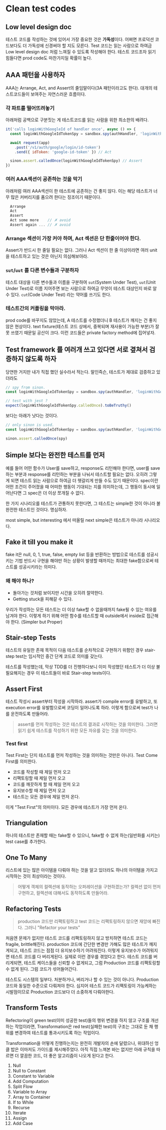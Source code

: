 # Clean test codes

## Low level design doc

테스트 코드를 작성하는 것에 있어서 가장 중요한 것은 **가독성**이다. 어쩌면 프로덕션 코드보다도 더 가독성에 신경써야 할 지도 모른다.
Test 코드는 읽는 사람으로 하여금 Low level design doc 처럼 느껴질 수 있도록 작성해야 한다.
테스트 코드조차 읽기 힘들다면 prod code도 마찬가지일 확률이 높다.

## AAA 패턴을 사용하자

AAA는 Arrange, Act, and Assert의 줄임말이다(3A 패턴이라고도 한다). 대개의 테스트코드들이 보여주는 자연스러운 흐름이다.

### 각 파트를 떨어뜨려놓기

아래처럼 공백으로 구분짓는 게 테스트코드를 읽는 사람을 위한 최소한의 배려다.

```js
it('calls loginWithGoogleId of handler once', async () => {
  const loginWithGoogleIdTokenSpy = sandbox.spy(authHandler, 'loginWithGoogleIdToken') // Arrange

  await request(app)
    .post('/v1/auth/google/login/id-token')
    .send({ idToken: 'google-id-token' }) // Act

  sinon.assert.calledOnce(loginWithGoogleIdTokenSpy) // Assert
})
```

### 여러 AAA섹션이 공존하는 것을 막기

아래처럼 여러 AAA섹션이 한 테스트에 공존하는 건 좋지 않다. 이는 해당 테스트가 너무 많은 커버리지를 품으려 한다는 징조이기 때문이다.

```js
  Arrange
  Act
  Assert
  Act some more    // ✗ avoid
  Assert again ... // ✗ avoid
```

### Arrange 섹션이 가장 커야 하며, Act 섹션은 단 한줄이어야 한다.

Assert가 반드시 한 줄일 필요는 없다. 그러나 Act 섹션이 한 줄 이상이라면 여러 unit을 테스트하고 있는 것은 아닌지 의심해보아라.

### `sut`/`uut` 를 다른 변수들과 구분하자

테스트 대상을 다른 변수들과 이름을 구분하여 `sut`(System Under Test), `uut`(Unit Under Test)로 이름
지어주면 보는 사람으로 하여금 무엇이 테스트 대상인지 바로 알 수 있다. `cut`(Code Under Test) 라는 약어를 쓰기도 한다.

### 테스트간의 커플링을 막아라.

prod code를 바꾸지도 않았는데, A 테스트를 수정했더니 B 테스트가 깨지는 건 좋지 않은 현상이다.
text fixture(테스트 코드 상에서, 중복되며 재사용이 가능한 부분)가 잘못 쓰였기 때문일 공산이 크다.
이런 코드들은 private factory method에 집어넣자. 

## Test framework 를 여러개 쓰고 있다면 서로 곂쳐서 검증하지 않도록 하자  

당연한 거지만 내가 직접 했던 실수라서 적는다. 말인즉슨, 테스트가 제대로 검증하고 있더라도

```js
// spy from sinon.
const loginWithGoogleIdTokenSpy = sandbox.spy(authHandler, 'loginWithGoogleIdToken') 

// test with jest ?
expect(loginWithGoogleIdTokenSpy.calledOnce).toBeTruthy()

```

보다는 아래가 낫다는 것이다.

```js
// only sinon is used.
const loginWithGoogleIdTokenSpy = sandbox.spy(authHandler, 'loginWithGoogleIdToken')

sinon.assert.calledOnce(spy)
```

## Simple 보다는 완전한 테스트를 먼저

예를 들어 어떤 함수가 User를 save하고, response도 리턴해야 한다면, user를 save하는 부분과 response를 리턴하는 부분을
나눠서 테스트할 필요는 없다. 오히려 그렇게 되면 테스트 읽는 사람으로 하여금 더 헷갈리게 만들 수도 있기 때문이다.
spec이란 어떤 조건이 주어졌을 때 어떠한 행동이 기대되는 지를 의미하는데, 그 행동이 동시에 일어난다면 그 spec은 더 이상 쪼개질 수 없다.

한 가지 시나리오를 테스트가 관통하지 못한다면, 그 테스트는 simple한 것이 아니라 불완전한 테스트인 것이다. 명심하자.

most simple, but interesting 에서 떠올릴 next simple은 테스트가 아니라 시나리오다.

## Fake it till you make it

fake it은 null, 0, 1, true, false, empty list 등을 반환하는 방법으로 테스트를 성공시키는 기법
반드시 구현을 해야만 하는 상황이 발생할 때까지는 최대한 fake함으로써 테스트를 성공시키라는 의미다.

### 왜 해야 하나?

- 돌아가는 것처럼 보이지만 시간을 오히려 절약한다.
- Getting stuck을 피해갈 수 있다.

우리가 작성하는 모든 테스트는 더 이상 fake할 수 없을때까지 fake될 수 있는 여유를 남겨야 한다.
이렇게 하기 위해 어떤 함수를 테스트할 때 outside에서 inside로 접근해야 한다. (Simpler but Proper)

## Stair-step Tests

테스트의 유일한 존재 목적이 다음 테스트를 순차적으로 구현하기 위함인 경우 stair-step test는 임시적인 중간 단계 코드로 의미를 갖는다.

테스트를 작성했는데, 막상 TDD를 더 진행하다보니 이미 작성했던 테스트가 더 이상 불필요해지는 경우 이 테스트들이 바로 Stair-step tests이다.

## Assert First

테스트 작성시 assert부터 작성을 시작하라.
assert가 compile error를 유발하고, 또 execution error를 유발함으로써 코딩이 일어나도록 하라.
이렇게 함으로써 test가 나를 운전하도록 만들어라.

> assert를 먼저 작성하는 것은 테스트의 결과로 시작하는 것을 의미한다. 그러면 읽기 쉽게 테스트를 작성하기 위한 모든 자유를 갖는 것을 의미한다.

### Test first

Test First는 단지 테스트를 먼저 작성하는 것을 의미하는 것만은 아니다. Test Come First를 의미한다.

- 코드를 작성할 때 제일 먼저 오고
- 리팩토링할 때 제일 먼저 오고
- 코드를 깨끗하게 할 때 제일 먼저 오고
- 유지보수할 때 제일 먼저 오고
- 테스트는 모든 경우에 제일 먼저 온다.

이게 "Test First"의 의미이다. 모든 경우에 테스트가 가장 먼저 온다.

## Triangulation

하나의 테스트만 존재할 때는 fake할 수 있으니, fake할 수 없게 하는(일반화를 시키는) test case를 추가한다.

## One To Many

리스트에 있는 많은 아이템을 다뤄야 하는 것을 알고 있더라도 하나의 아이템을 가지고 시작하는 것이 최상이라는 것이다.

> 어떻게 객체의 컬렉션에 동작하는 오퍼레이션을 구현하겠는가? 컬렉션 없이 먼저 구현하고, 컬렉션에 대해서도 동작하도록 만들어라.

## Refactoring Tests 

> production 코드만 리팩토링하고 test 코드는 리팩토링하지 않으면 재앙에 빠진다. 그러니 "Refactor your tests"

처음엔 문제가 없지만 테스트 코드를 리팩토링하지 않고 방치하면 테스트 코드는 fragile, brittle해진다.
production 코드에 간단한 변경만 가해도 많은 테스트가 깨지게되고, 테스트 코드는 점점 더 유지보수하기 어려워진다. 이렇게 유지보수가 어려워지면 테스트 코드를 다 버리게된다. 실제로 이런 경우를 겪었다고 한다. 테스트 코드를 버리게되면, 테스트 케이스들을 신뢰할 수 없게되고, 그럼 Production 코드를 리팩토링할 수 없게 된다. 그럼 코드가 섞어들어간다.

테스트도 시스템의 일부다. 처분하거나, 버리거나 할 수 있는 것이 아니다. Production 코드와 동일한 수준으로 다뤄져야 한다. 심지어 테스트 코드가 리팩토링이 가능케하는 시발점이므로 Production 코드보다 더 소중하게 다뤄야한다.

## Transform Tests

Refectoring이 green test(이미 성공한 test)들의 행위 변경을 하지 않고 구조를 개선하는 작업이라면,
Transformation은 red test(실패한 test)의 구조는 그대로 둔 채 행위를 변경하여 테스트를 통과시키도록 하는 작업이다.

Transformation을 어떻게 진행하는지는 완전히 개발자의 손에 달렸으나, 위대하신 엉클 밥은 이마저도 가이드를 제시해주었다.
아직 직접 느껴본 바는 없지만 아래 규칙을 따르면 더 깔끔한 코드, 더 좋은 알고리즘이 나오게 된다고 한다.

  1. Null
  2. Null to Constant
  3. Constant to Variable
  4. Add Computation
  5. Split Flow
  6. Variable to Array
  7. Array to Container
  8. If to While
  9. Recurse
  10. Iterate
  11. Assign
  12. Add Case
